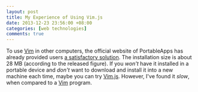 ```yaml
---
layout: post
title: My Experience of Using Vim.js
date: 2013-12-23 23:56:00 +08:00
categories: [web technologies]
comments: true
---
```


To use [Vim] in other computers, the official website of PortableApps
has already provided users [a satisfactory solution][sol].  The
installation size is about 28 MB (according to the released figure).
If you *won't* have it installed in a portable device and *don't* want
to download and install it into a new machine each time, maybe you can
try [Vim.js].  However, I've found it *slow*, when compared to a [Vim]
program.

[Vim]: http://www.vim.org
[sol]: http://portableapps.com/apps/development/gvim_portable
[Vim.js]: http://coolwanglu.github.io/vim.js/web/vim.html
